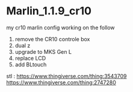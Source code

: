 # Marlin_1.1.9_cr10
my cr10 marlin config
working on the follow 

1) remove the CR10 controle box
2) dual z
3) upgrade to MKS Gen L
4) replace LCD
5) add BLtouch

stl :
https://www.thingiverse.com/thing:3543709
https://www.thingiverse.com/thing:2747280
